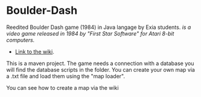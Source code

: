 # Boulder-Dash
Reedited Boulder Dash game (1984) in Java langage by Exia students.
_is a video game released in 1984 by "First Star Software" for Atari 8-bit computers._

* [Link to the wiki](https://github.com/Exia-Aix-A1/Boulder-Dash/wiki).

This is a maven project.
The game needs a connection with a database you will find the database scripts in the folder.
You can create your own map via a .txt file and load them using the "map loader".

You can see how to create a map via the wiki
